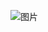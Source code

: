 ![图片](https://user-images.githubusercontent.com/38878365/185018394-0d801824-4cf3-48d0-a461-4492a7a8149f.png)
